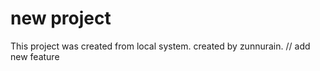 # new project

This project was created from local system.
created by zunnurain.
// add new feature
